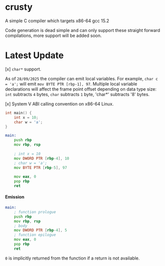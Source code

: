 # crusty
A simple C compiler which targets x86-64 gcc 15.2

Code generation is dead simple and can only support these straight forward compilations, more support will be added soon.

# Latest Update
[x] `char*` support.

As of `28/09/2025` the compiler can emit local variables.
For example, `char c = 'a';` will emit `mov BYTE PTR [rbp-1], 97`.
Multiple local variable declarations will affect the frame point offset depending on
data type size: `int` subtracts `4` bytes, `char` subtracts `1` byte, 'char*' subtracts '8' bytes.

[x] System V ABI calling convention on x86-64 Linux.

```c
int main() {
    int x = 10;
    char w = 'a';
}
```

```asm
main:
    push rbp
    mov rbp, rsp
    
    ; int x = 10
    mov DWORD PTR [rbp-4], 10
    ; char w = 'a';
    mov BYTE PTR [rbp-5], 97
    
    mov eax, 0
    pop rbp
    ret
```

#### Emission
```asm
main:
    ; function prologue
    push rbp
    mov rbp, rsp
    ; body
    mov DWORD PTR [rbp-4], 5
    ; function epilogue
    mov eax, 0
    pop rbp
    ret
```

`0` is implicitly returned from the function if a return is not available.